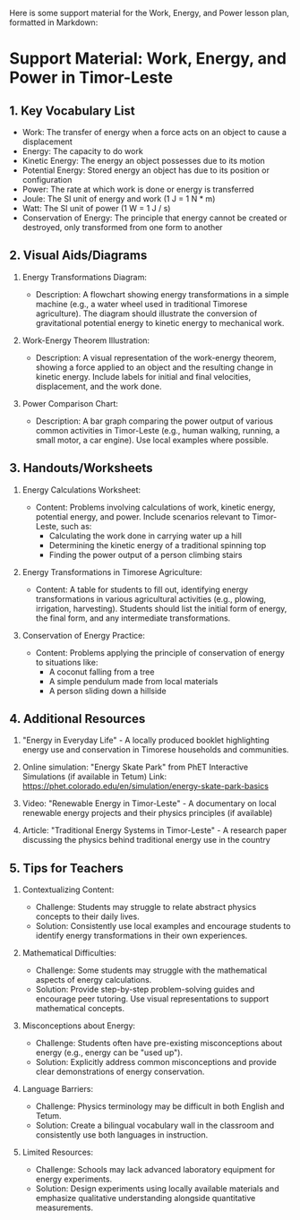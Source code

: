 Here is some support material for the Work, Energy, and Power lesson plan, formatted in Markdown:

# Support Material: Work, Energy, and Power in Timor-Leste

## 1. Key Vocabulary List

- Work: The transfer of energy when a force acts on an object to cause a displacement
- Energy: The capacity to do work
- Kinetic Energy: The energy an object possesses due to its motion
- Potential Energy: Stored energy an object has due to its position or configuration
- Power: The rate at which work is done or energy is transferred
- Joule: The SI unit of energy and work (1 J = 1 N * m)
- Watt: The SI unit of power (1 W = 1 J / s)
- Conservation of Energy: The principle that energy cannot be created or destroyed, only transformed from one form to another

## 2. Visual Aids/Diagrams

1. Energy Transformations Diagram:
   - Description: A flowchart showing energy transformations in a simple machine (e.g., a water wheel used in traditional Timorese agriculture). The diagram should illustrate the conversion of gravitational potential energy to kinetic energy to mechanical work.

2. Work-Energy Theorem Illustration:
   - Description: A visual representation of the work-energy theorem, showing a force applied to an object and the resulting change in kinetic energy. Include labels for initial and final velocities, displacement, and the work done.

3. Power Comparison Chart:
   - Description: A bar graph comparing the power output of various common activities in Timor-Leste (e.g., human walking, running, a small motor, a car engine). Use local examples where possible.

## 3. Handouts/Worksheets

1. Energy Calculations Worksheet:
   - Content: Problems involving calculations of work, kinetic energy, potential energy, and power. Include scenarios relevant to Timor-Leste, such as:
     * Calculating the work done in carrying water up a hill
     * Determining the kinetic energy of a traditional spinning top
     * Finding the power output of a person climbing stairs

2. Energy Transformations in Timorese Agriculture:
   - Content: A table for students to fill out, identifying energy transformations in various agricultural activities (e.g., plowing, irrigation, harvesting). Students should list the initial form of energy, the final form, and any intermediate transformations.

3. Conservation of Energy Practice:
   - Content: Problems applying the principle of conservation of energy to situations like:
     * A coconut falling from a tree
     * A simple pendulum made from local materials
     * A person sliding down a hillside

## 4. Additional Resources

1. "Energy in Everyday Life" - A locally produced booklet highlighting energy use and conservation in Timorese households and communities.

2. Online simulation: "Energy Skate Park" from PhET Interactive Simulations (if available in Tetum)
   Link: https://phet.colorado.edu/en/simulation/energy-skate-park-basics

3. Video: "Renewable Energy in Timor-Leste" - A documentary on local renewable energy projects and their physics principles (if available)

4. Article: "Traditional Energy Systems in Timor-Leste" - A research paper discussing the physics behind traditional energy use in the country

## 5. Tips for Teachers

1. Contextualizing Content:
   - Challenge: Students may struggle to relate abstract physics concepts to their daily lives.
   - Solution: Consistently use local examples and encourage students to identify energy transformations in their own experiences.

2. Mathematical Difficulties:
   - Challenge: Some students may struggle with the mathematical aspects of energy calculations.
   - Solution: Provide step-by-step problem-solving guides and encourage peer tutoring. Use visual representations to support mathematical concepts.

3. Misconceptions about Energy:
   - Challenge: Students often have pre-existing misconceptions about energy (e.g., energy can be "used up").
   - Solution: Explicitly address common misconceptions and provide clear demonstrations of energy conservation.

4. Language Barriers:
   - Challenge: Physics terminology may be difficult in both English and Tetum.
   - Solution: Create a bilingual vocabulary wall in the classroom and consistently use both languages in instruction.

5. Limited Resources:
   - Challenge: Schools may lack advanced laboratory equipment for energy experiments.
   - Solution: Design experiments using locally available materials and emphasize qualitative understanding alongside quantitative measurements.